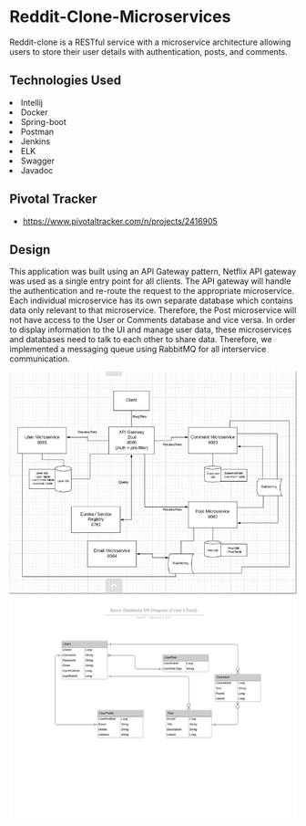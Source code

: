 # Reddit-Clone-Microservices

Reddit-clone is a RESTful service with a microservice architecture allowing users to store their user details with authentication, posts, and comments. 

## Technologies Used
<li>
  Intellij
<li>
  Docker
<li>  
  Spring-boot
 <li> 
  Postman
 <li>
   Jenkins
  <li>
    ELK
  <li>
    Swagger
  <li>
    Javadoc
     

## Pivotal Tracker
- https://www.pivotaltracker.com/n/projects/2416905


## Design
This application was built using an API Gateway pattern, Netflix API gateway was used as a single entry point for all clients. The API gateway will handle the authentication and re-route the request to the appropriate microservice.
Each individual microservice has its own separate database which contains data only relevant to that microservice. Therefore, the Post microservice will not have access to the User or Comments database and vice versa. 
In order to display information to the UI and manage user data, these microservices and databases need to talk to each other to share data. Therefore, we implemented a messaging queue using RabbitMQ for all interservice communication.

![design](images/design2.PNG) ![ERD](images/Basic%20Database%20ER%20Diagram%20(Crow's%20Foot).png)

